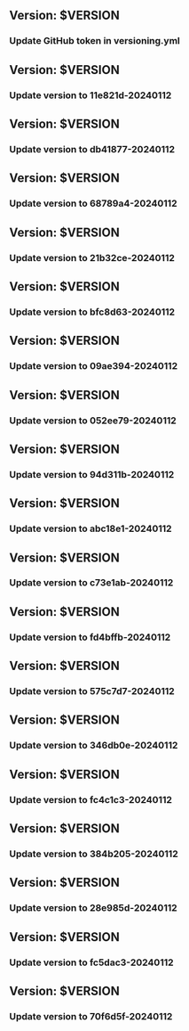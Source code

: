 ## Version: $VERSION
### Update GitHub token in versioning.yml
## Version: $VERSION
### Update version to 11e821d-20240112
## Version: $VERSION
### Update version to db41877-20240112
## Version: $VERSION
### Update version to 68789a4-20240112
## Version: $VERSION
### Update version to 21b32ce-20240112
## Version: $VERSION
### Update version to bfc8d63-20240112
## Version: $VERSION
### Update version to 09ae394-20240112
## Version: $VERSION
### Update version to 052ee79-20240112
## Version: $VERSION
### Update version to 94d311b-20240112
## Version: $VERSION
### Update version to abc18e1-20240112
## Version: $VERSION
### Update version to c73e1ab-20240112
## Version: $VERSION
### Update version to fd4bffb-20240112
## Version: $VERSION
### Update version to 575c7d7-20240112
## Version: $VERSION
### Update version to 346db0e-20240112
## Version: $VERSION
### Update version to fc4c1c3-20240112
## Version: $VERSION
### Update version to 384b205-20240112
## Version: $VERSION
### Update version to 28e985d-20240112
## Version: $VERSION
### Update version to fc5dac3-20240112
## Version: $VERSION
### Update version to 70f6d5f-20240112
